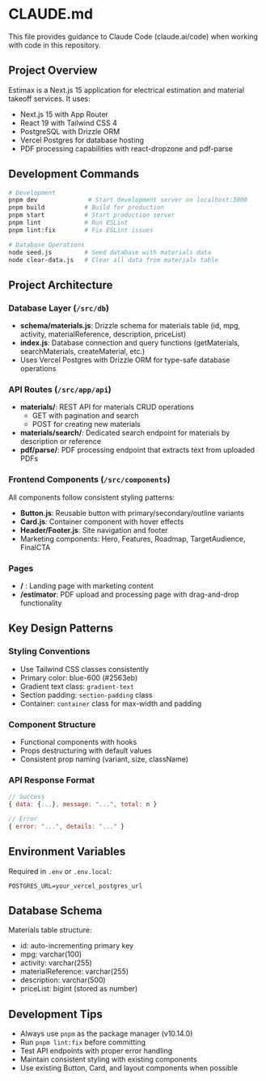 # CLAUDE.md

This file provides guidance to Claude Code (claude.ai/code) when working with code in this repository.

## Project Overview

Estimax is a Next.js 15 application for electrical estimation and material takeoff services. It uses:
- Next.js 15 with App Router
- React 19 with Tailwind CSS 4
- PostgreSQL with Drizzle ORM
- Vercel Postgres for database hosting
- PDF processing capabilities with react-dropzone and pdf-parse

## Development Commands

```bash
# Development
pnpm dev              # Start development server on localhost:3000
pnpm build           # Build for production
pnpm start           # Start production server
pnpm lint            # Run ESLint
pnpm lint:fix        # Fix ESLint issues

# Database Operations
node seed.js         # Seed database with materials data
node clear-data.js   # Clear all data from materials table
```

## Project Architecture

### Database Layer (`/src/db`)
- **schema/materials.js**: Drizzle schema for materials table (id, mpg, activity, materialReference, description, priceList)
- **index.js**: Database connection and query functions (getMaterials, searchMaterials, createMaterial, etc.)
- Uses Vercel Postgres with Drizzle ORM for type-safe database operations

### API Routes (`/src/app/api`)
- **materials/**: REST API for materials CRUD operations
  - GET with pagination and search
  - POST for creating new materials
- **materials/search/**: Dedicated search endpoint for materials by description or reference
- **pdf/parse/**: PDF processing endpoint that extracts text from uploaded PDFs

### Frontend Components (`/src/components`)
All components follow consistent styling patterns:
- **Button.js**: Reusable button with primary/secondary/outline variants
- **Card.js**: Container component with hover effects
- **Header/Footer.js**: Site navigation and footer
- Marketing components: Hero, Features, Roadmap, TargetAudience, FinalCTA

### Pages
- **/** : Landing page with marketing content
- **/estimator**: PDF upload and processing page with drag-and-drop functionality

## Key Design Patterns

### Styling Conventions
- Use Tailwind CSS classes consistently
- Primary color: blue-600 (#2563eb)
- Gradient text class: `gradient-text`
- Section padding: `section-padding` class
- Container: `container` class for max-width and padding

### Component Structure
- Functional components with hooks
- Props destructuring with default values
- Consistent prop naming (variant, size, className)

### API Response Format
```javascript
// Success
{ data: {...}, message: "...", total: n }

// Error
{ error: "...", details: "..." }
```

## Environment Variables
Required in `.env` or `.env.local`:
```
POSTGRES_URL=your_vercel_postgres_url
```

## Database Schema
Materials table structure:
- id: auto-incrementing primary key
- mpg: varchar(100)
- activity: varchar(255)
- materialReference: varchar(255)
- description: varchar(500)
- priceList: bigint (stored as number)

## Development Tips
- Always use `pnpm` as the package manager (v10.14.0)
- Run `pnpm lint:fix` before committing
- Test API endpoints with proper error handling
- Maintain consistent styling with existing components
- Use existing Button, Card, and layout components when possible